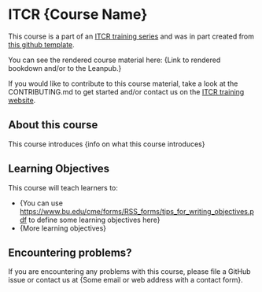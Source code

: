 # ITCR {Course Name}

This course is a part of an [ITCR training series](https://www.itcrtraining.org/) and was in part created from [this github template](https://github.com/jhudsl/ITCR_Course_Template).

You can see the rendered course material here: {Link to rendered bookdown and/or to the Leanpub.}

If you would like to contribute to this course material, take a look at the CONTRIBUTING.md to get started and/or contact us on the [ITCR training website](https://www.itcrtraining.org/join-us).

## About this course
This course introduces {info on what this course introduces}

## Learning Objectives

This course will teach learners to:  

- {You can use https://www.bu.edu/cme/forms/RSS_forms/tips_for_writing_objectives.pdf to define some learning objectives here}
- {More learning objectives}

## Encountering problems?

If you are encountering any problems with this course, please file a GitHub issue or contact us at {Some email or web address with a contact form}.
